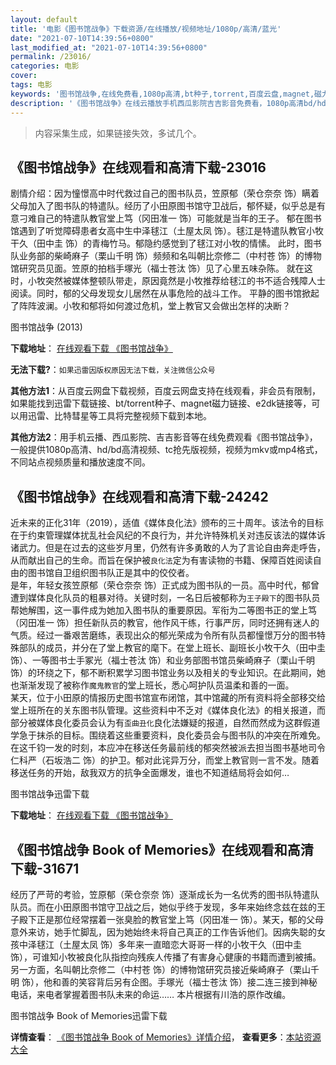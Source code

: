 ```yaml
---
layout: default
title: '电影《图书馆战争》下载资源/在线播放/视频地址/1080p/高清/蓝光'
date: "2021-07-10T14:39:56+0800"
last_modified_at: "2021-07-10T14:39:56+0800"
permalink: /23016/
categories: 电影
cover:
tags: 电影
keywords: '图书馆战争,在线免费看,1080p高清,bt种子,torrent,百度云盘,magnet,磁力链,迅雷下载资源'
description: '《图书馆战争》在线云播放手机西瓜影院吉吉影音免费看，1080p高清bd/hd未删减完整版和tc抢先枪版，mkv/mp4格式，附带bt/torrent种子、magnet/磁力链、百度云盘、网盘资源迅雷下载链接'
---
```


>内容采集生成，如果链接失效，多试几个。


## 《图书馆战争》在线观看和高清下载-23016

剧情介绍：因为憧憬高中时代救过自己的图书队员，笠原郁（荣仓奈奈 饰）瞒着父母加入了图书队的特遣队。经历了小田原图书馆守卫战后，郁怀疑，似乎总是有意刁难自己的特遣队教官堂上笃（冈田准一 饰）可能就是当年的王子。   郁在图书馆遇到了听觉障碍患者女高中生中泽毬江（土屋太凤 饰）。毬江是特遣队教官小牧干久（田中圭 饰）的青梅竹马。郁隐约感觉到了毬江对小牧的情愫。   此时，图书队业务部的柴崎麻子（栗山千明 饰）频频和名叫朝比奈修二（中村苍 饰）的博物馆研究员见面。笠原的拍档手塚光（福士苍汰 饰）见了心里五味杂陈。   就在这时，小牧突然被媒体整顿队带走，原因竟然是小牧推荐给毬江的书不适合残障人士阅读。同时，郁的父母发现女儿居然在从事危险的战斗工作。   平静的图书馆掀起了阵阵波澜。小牧和郁将如何渡过危机，堂上教官又会做出怎样的决断？


图书馆战争 (2013)

**下载地址**： [在线观看下载 《图书馆战争》](https://www.btbtdy.me/btdy/dy111.html) 


**无法下载?**：`如果迅雷因版权原因无法下载，关注微信公众号 `

**其他方法1**：从百度云网盘下载视频，百度云网盘支持在线观看，非会员有限制，如果能找到迅雷下载链接、bt/torrent种子、magnet磁力链接、e2dk链接等，可以用迅雷、比特彗星等工具将完整视频下载到本地。

**其他方法2**：用手机云播、西瓜影院、吉吉影音等在线免费观看《图书馆战争》，一般提供1080p高清、hd/bd高清视频、tc抢先版视频，视频为mkv或mp4格式，不同站点视频质量和播放速度不同。


## 《图书馆战争》在线观看和高清下载-24242

近未来的正化31年（2019），适值《媒体良化法》颁布的三十周年。该法令的目标在于约束管理媒体扰乱社会风纪的不良行为，并允许特殊机关对违反该法的媒体诉诸武力。但是在过去的这些岁月里，仍然有许多勇敢的人为了言论自由奔走呼告，从而献出自己的生命。而旨在保护被`良化法`定为有害读物的书籍、保障百姓阅读自由的图书馆自卫组织图书队正是其中的佼佼者。<br />是年，年轻女孩笠原郁（荣仓奈奈 饰）正式成为图书队的一员。高中时代，郁曾遭到媒体良化队员的粗暴对待。关键时刻，一名日后被郁称为`王子殿下`的图书队员帮她解围，这一事件成为她加入图书队的重要原因。军衔为二等图书正的堂上笃（冈田准一 饰）担任新队员的教官，他作风干练，行事严厉，同时还拥有迷人的气质。经过一番艰苦磨练，表现出众的郁光荣成为令所有队员都憧憬万分的图书特殊部队的成员，并分在了堂上教官的麾下。在堂上班长、副班长小牧干久（田中圭 饰）、一等图书士手冢光（福士苍汰 饰）和业务部图书馆员柴崎麻子（栗山千明 饰）的环绕之下，郁不断积累学习图书馆业务以及相关的专业知识。在此期间，她也渐渐发现了被称作`魔鬼教官`的堂上班长，悉心呵护队员温柔和善的一面。<br />某天，位于小田原的情报历史图书馆宣布闭馆，其中馆藏的所有资料将全部移交给堂上班所在的关东图书队管理。这些资料中不乏对《媒体良化法》的相关报道，而部分被媒体良化委员会认为有`歪曲丑化`良化法嫌疑的报道，自然而然成为这群假道学急于抹杀的目标。围绕着这些重要资料，良化委员会与图书队的冲突在所难免。<br />在这千钧一发的时刻，本应冲在移送任务最前线的郁突然被派去担当图书基地司令仁科严（石坂浩二 饰）的护卫。郁对此诧异万分，而堂上教官则一言不发。随着移送任务的开始，敌我双方的抗争全面爆发，谁也不知道结局将会如何…


图书馆战争迅雷下载

**下载地址**： [在线观看下载 《图书馆战争》](https://www.993dy.com//vod-detail-id-16170.html) 


## 《图书馆战争 Book of Memories》在线观看和高清下载-31671

经历了严苛的考验，笠原郁（荣仓奈奈 饰）逐渐成长为一名优秀的图书队特遣队队员。而在小田原图书馆守卫战之后，她似乎终于发现，多年来始终念兹在兹的王子殿下正是那位经常摆着一张臭脸的教官堂上笃（冈田准一 饰）。某天，郁的父母意外来访，她手忙脚乱，因为她始终未将自己真正的工作告诉他们。因病失聪的女孩中泽毬江（土屋太凤 饰）多年来一直暗恋大哥哥一样的小牧干久（田中圭 饰），可谁知小牧被良化队指控向残疾人传播了有害身心健康的书籍而遭到被捕。另一方面，名叫朝比奈修二（中村苍 饰）的博物馆研究员接近柴崎麻子（栗山千明 饰），他和善的笑容背后另有企图。手塚光（福士苍汰 饰）接二连三接到神秘电话，来电者掌握着图书队未来的命运…… 本片根据有川浩的原作改编。<!---剧情end--->


图书馆战争 Book of Memories迅雷下载

**详情查看**： [《图书馆战争 Book of Memories》详情介绍](/movie/31671/)， **查看更多**：[本站资源大全](/movie/t/all/)

